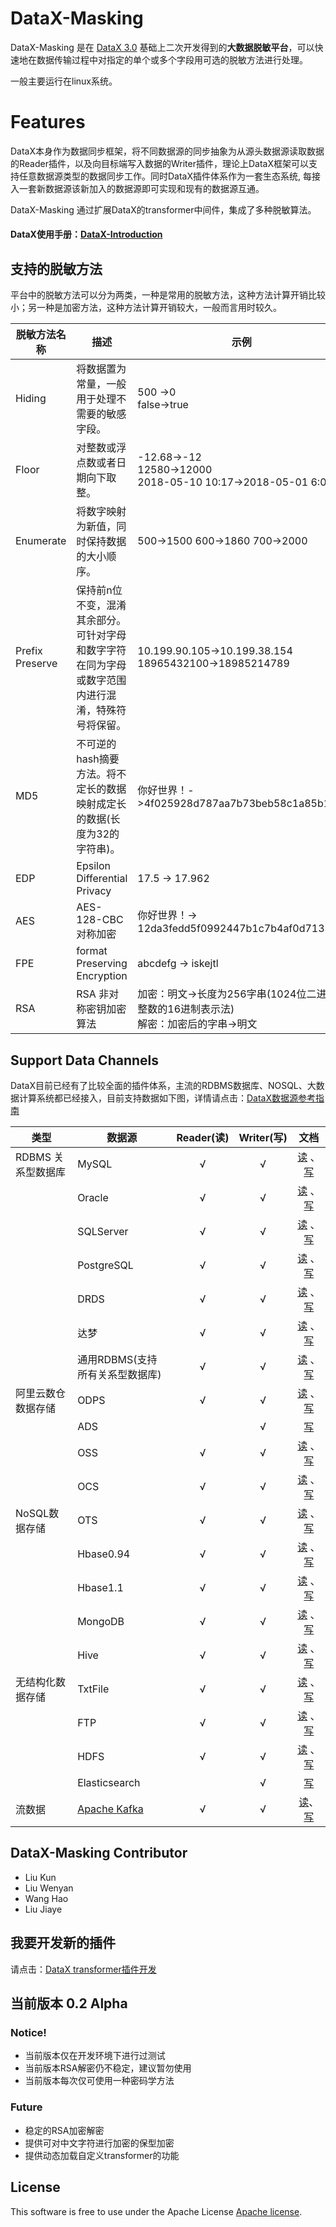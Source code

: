 # DataX-Masking

DataX-Masking 是在 [DataX 3.0](https://github.com/alibaba/DataX/) 基础上二次开发得到的**大数据脱敏平台**，可以快速地在数据传输过程中对指定的单个或多个字段用可选的脱敏方法进行处理。

一般主要运行在linux系统。

# Features

DataX本身作为数据同步框架，将不同数据源的同步抽象为从源头数据源读取数据的Reader插件，以及向目标端写入数据的Writer插件，理论上DataX框架可以支持任意数据源类型的数据同步工作。同时DataX插件体系作为一套生态系统, 每接入一套新数据源该新加入的数据源即可实现和现有的数据源互通。

DataX-Masking 通过扩展DataX的transformer中间件，集成了多种脱敏算法。

#### DataX使用手册：[DataX-Introduction](/docs/datax-masking-user-guide.md)

## 支持的脱敏方法

平台中的脱敏方法可以分为两类，一种是常用的脱敏方法，这种方法计算开销比较小；另一种是加密方法，这种方法计算开销较大，一般而言用时较久。

|脱敏方法名称|描述|示例|
|---|---|---|
|Hiding|将数据置为常量，一般用于处理不需要的敏感字段。|500 ->0<br>false->true|
|Floor|对整数或浮点数或者日期向下取整。|-12.68->-12<br>12580->12000<br>2018-05-10 10:17->2018-05-01 6:00|
|Enumerate|将数字映射为新值，同时保持数据的大小顺序。|500->1500 600->1860 700->2000|
|Prefix Preserve|保持前n位不变，混淆其余部分。可针对字母和数字字符在同为字母或数字范围内进行混淆，特殊符号将保留。|10.199.90.105->10.199.38.154<br>18965432100->18985214789|
|MD5|不可逆的hash摘要方法。将不定长的数据映射成定长的数据(长度为32的字符串)。|你好世界！->4f025928d787aa7b73beb58c1a85b11d|
|EDP|Epsilon Differential Privacy | 17.5 -> 17.962 |
|AES|AES-128-CBC 对称加密|你好世界！-> 12da3fedd5f0992447b1c7b4af0d7133|
| FPE | format Preserving Encryption | abcdefg -> iskejtl |
| RSA | RSA 非对称密钥加密算法 | 加密：明文->长度为256字串(1024位二进制整数的16进制表示法)<br>解密：加密后的字串->明文 | 


## Support Data Channels 

DataX目前已经有了比较全面的插件体系，主流的RDBMS数据库、NOSQL、大数据计算系统都已经接入，目前支持数据如下图，详情请点击：[DataX数据源参考指南](https://github.com/alibaba/DataX/wiki/DataX-all-data-channels)

| 类型           | 数据源        | Reader(读) | Writer(写) |文档|
| ------------ | ---------- | :-------: | :-------: |:-------: |
| RDBMS 关系型数据库 | MySQL      |     √     |     √     |[读](/mysqlreader/doc/mysqlreader.md) 、[写](/mysqlwriter/doc/mysqlwriter.md)|
|              | Oracle     |     √     |     √     |[读](/oraclereader/doc/oraclereader.md) 、[写](/oraclewriter/doc/oraclewriter.md)|
|              | SQLServer  |     √     |     √     |[读](/sqlserverreader/doc/sqlserverreader.md) 、[写](/sqlserverwriter/doc/sqlserverwriter.md)|
|              | PostgreSQL |     √     |     √     |[读](/postgresqlreader/doc/postgresqlreader.md) 、[写](/postgresqlwriter/doc/postgresqlwriter.md)|
|              | DRDS |     √     |     √     |[读](/drdsreader/doc/drdsreader.md) 、[写](/drdswriter/doc/drdswriter.md)|
|              | 达梦         |     √     |     √     |[读]() 、[写]()|
|              | 通用RDBMS(支持所有关系型数据库)         |     √     |     √     |[读]() 、[写]()|
| 阿里云数仓数据存储    | ODPS       |     √     |     √     |[读](/odpsreader/doc/odpsreader.md) 、[写](/odpswriter/doc/odpswriter.md)|
|              | ADS        |           |     √     |[写](/adswriter/doc/adswriter.md)|
|              | OSS        |     √     |     √     |[读](/ossreader/doc/ossreader.md) 、[写](/osswriter/doc/osswriter.md)|
|              | OCS        |     √     |     √     |[读](/ocsreader/doc/ocsreader.md) 、[写](/ocswriter/doc/ocswriter.md)|
| NoSQL数据存储    | OTS        |     √     |     √     |[读](/otsreader/doc/otsreader.md) 、[写](/otswriter/doc/otswriter.md)|
|              | Hbase0.94  |     √     |     √     |[读](/hbase094xreader/doc/hbase094xreader.md) 、[写](/hbase094xwriter/doc/hbase094xwriter.md)|
|              | Hbase1.1   |     √     |     √     |[读](/hbase11xreader/doc/hbase11xreader.md) 、[写](/hbase11xwriter/doc/hbase11xwriter.md)|
|              | MongoDB    |     √     |     √     |[读](/mongoreader/doc/mongoreader.md) 、[写](/mongowriter/doc/mongowriter.md)|
|              | Hive       |     √     |     √     |[读](/hdfsreader/doc/hdfsreader.md) 、[写](/hdfswriter/doc/hdfswriter.md)|
| 无结构化数据存储     | TxtFile    |     √     |     √     |[读](/txtfilereader/doc/txtfilereader.md) 、[写](/txtfilewriter/doc/txtfilewriter.md)|
|              | FTP        |     √     |     √     |[读](/ftpreader/doc/ftpreader.md) 、[写](/ftpwriter/doc/ftpwriter.md)|
|              | HDFS       |     √     |     √     |[读](/hdfsreader/doc/hdfsreader.md) 、[写](/hdfswriter/doc/hdfswriter.md)|
|              | Elasticsearch       |         |     √     |[写](/elasticsearchwriter/doc/elasticsearchwriter.md)|
| 流数据        | [Apache Kafka](/docs/userGuideKafka.md)       |   √     |    √      |[读](/streamkafkareader/doc/streamkafkareader.md)、[写](/streamkafkawriter/doc/streamkafkawriter.md)|


## DataX-Masking Contributor
* Liu Kun
* Liu Wenyan
* Wang Hao
* Liu Jiaye

## 我要开发新的插件
请点击：[DataX transformer插件开发](https://blog.csdn.net/landstream/article/details/79933800)

## 当前版本 0.2 Alpha

### Notice!
* 当前版本仅在开发环境下进行过测试
* 当前版本RSA解密仍不稳定，建议暂勿使用
* 当前版本每次仅可使用一种密码学方法

### Future
* 稳定的RSA加密解密
* 提供可对中文字符进行加密的保型加密
* 提供动态加载自定义transformer的功能

## License

This software is free to use under the Apache License [Apache license](/license.txt).
